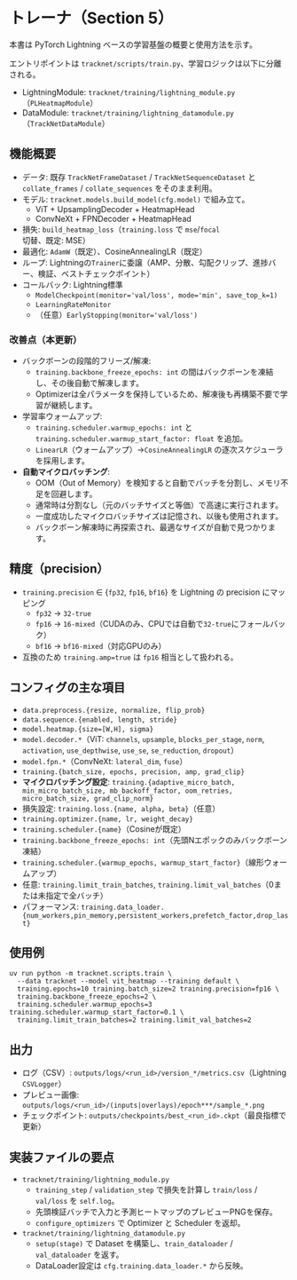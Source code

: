# トレーナ（Section 5）

本書は PyTorch Lightning ベースの学習基盤の概要と使用方法を示す。

エントリポイントは `tracknet/scripts/train.py`、学習ロジックは以下に分離される。
- LightningModule: `tracknet/training/lightning_module.py`（`PLHeatmapModule`）
- DataModule: `tracknet/training/lightning_datamodule.py`（`TrackNetDataModule`）

## 機能概要
- データ: 既存 `TrackNetFrameDataset` / `TrackNetSequenceDataset` と `collate_frames` / `collate_sequences` をそのまま利用。
- モデル: `tracknet.models.build_model(cfg.model)` で組み立て。
  - ViT + UpsamplingDecoder + HeatmapHead
  - ConvNeXt + FPNDecoder + HeatmapHead
- 損失: `build_heatmap_loss`（`training.loss` で `mse`/`focal` 切替、既定: MSE）
- 最適化: `AdamW`（既定）、CosineAnnealingLR（既定）
- ループ: Lightningの`Trainer`に委譲（AMP、分散、勾配クリップ、進捗バー、検証、ベストチェックポイント）
- コールバック: Lightning標準
  - `ModelCheckpoint(monitor='val/loss', mode='min', save_top_k=1)`
  - `LearningRateMonitor`
  - （任意）`EarlyStopping(monitor='val/loss')`

### 改善点（本更新）
- バックボーンの段階的フリーズ/解凍:
  - `training.backbone_freeze_epochs: int` の間はバックボーンを凍結し、その後自動で解凍します。
  - Optimizerは全パラメータを保持しているため、解凍後も再構築不要で学習が継続します。
- 学習率ウォームアップ:
  - `training.scheduler.warmup_epochs: int` と `training.scheduler.warmup_start_factor: float` を追加。
  - `LinearLR`（ウォームアップ）→`CosineAnnealingLR` の逐次スケジューラを採用します。
- **自動マイクロバッチング**:
  - OOM（Out of Memory）を検知すると自動でバッチを分割し、メモリ不足を回避します。
  - 通常時は分割なし（元のバッチサイズと等価）で高速に実行されます。
  - 一度成功したマイクロバッチサイズは記憶され、以後も使用されます。
  - バックボーン解凍時に再探索され、最適なサイズが自動で見つかります。

## 精度（precision）
- `training.precision` ∈ {`fp32`, `fp16`, `bf16`} を Lightning の precision にマッピング
  - `fp32` → `32-true`
  - `fp16` → `16-mixed`（CUDAのみ、CPUでは自動で`32-true`にフォールバック）
  - `bf16` → `bf16-mixed`（対応GPUのみ）
- 互換のため `training.amp=true` は `fp16` 相当として扱われる。

## コンフィグの主な項目
- `data.preprocess.{resize, normalize, flip_prob}`
- `data.sequence.{enabled, length, stride}`
- `model.heatmap.{size=[W,H], sigma}`
- `model.decoder.*`（ViT: `channels`, `upsample`, `blocks_per_stage`, `norm`, `activation`, `use_depthwise`, `use_se`, `se_reduction`, `dropout`）
- `model.fpn.*`（ConvNeXt: `lateral_dim`, `fuse`）
- `training.{batch_size, epochs, precision, amp, grad_clip}`
- **マイクロバッチング設定**: `training.{adaptive_micro_batch, min_micro_batch_size, mb_backoff_factor, oom_retries, micro_batch_size, grad_clip_norm}`
- 損失設定: `training.loss.{name, alpha, beta}`（任意）
- `training.optimizer.{name, lr, weight_decay}`
- `training.scheduler.{name}`（Cosineが既定）
- `training.backbone_freeze_epochs: int`（先頭Nエポックのみバックボーン凍結）
- `training.scheduler.{warmup_epochs, warmup_start_factor}`（線形ウォームアップ）
- 任意: `training.limit_train_batches`, `training.limit_val_batches`（0または未指定で全バッチ）
- パフォーマンス: `training.data_loader.{num_workers,pin_memory,persistent_workers,prefetch_factor,drop_last}`

## 使用例
```
uv run python -m tracknet.scripts.train \
  --data tracknet --model vit_heatmap --training default \
  training.epochs=10 training.batch_size=2 training.precision=fp16 \
  training.backbone_freeze_epochs=2 \
  training.scheduler.warmup_epochs=3 training.scheduler.warmup_start_factor=0.1 \
  training.limit_train_batches=2 training.limit_val_batches=2
```

## 出力
- ログ（CSV）: `outputs/logs/<run_id>/version_*/metrics.csv`（Lightning `CSVLogger`）
- プレビュー画像: `outputs/logs/<run_id>/(inputs|overlays)/epoch***/sample_*.png`
- チェックポイント: `outputs/checkpoints/best_<run_id>.ckpt`（最良指標で更新）

## 実装ファイルの要点
- `tracknet/training/lightning_module.py`
  - `training_step` / `validation_step` で損失を計算し `train/loss` / `val/loss` を `self.log`。
  - 先頭検証バッチで入力と予測ヒートマップのプレビューPNGを保存。
  - `configure_optimizers` で Optimizer と Scheduler を返却。
- `tracknet/training/lightning_datamodule.py`
  - `setup(stage)` で Dataset を構築し、`train_dataloader` / `val_dataloader` を返す。
  - DataLoader設定は `cfg.training.data_loader.*` から反映。
